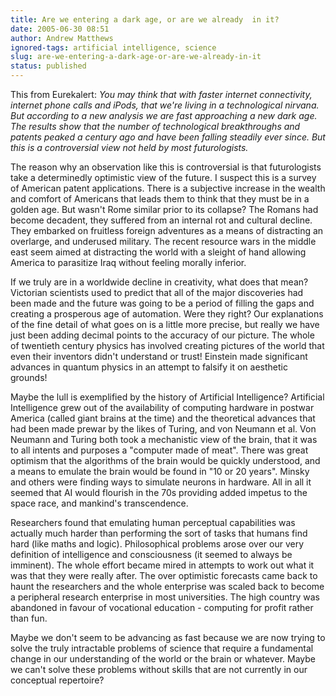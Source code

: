 ```yaml
---
title: Are we entering a dark age, or are we already  in it?
date: 2005-06-30 08:51
author: Andrew Matthews
ignored-tags: artificial intelligence, science
slug: are-we-entering-a-dark-age-or-are-we-already-in-it
status: published
---
```


This from Eurekalert:
*You may think that with faster internet connectivity, internet phone calls and iPods, that we're living in a technological nirvana. But according to a new analysis we are fast approaching a new dark age. The results show that the number of technological breakthroughs and patents peaked a century ago and have been falling steadily ever since. But this is a controversial view not held by most futurologists.*

The reason why an observation like this is controversial is that futurologists take a determinedly optimistic view of the future. I suspect this is a survey of American patent applications. There is a subjective increase in the wealth and comfort of Americans that leads them to think that they must be in a golden age. But wasn't Rome similar prior to its collapse? The Romans had become decadent, they suffered from an internal rot and cultural decline. They embarked on fruitless foreign adventures as a means of distracting an overlarge, and underused military. The recent resource wars in the middle east seem aimed at distracting the world with a sleight of hand allowing America to parasitize Iraq without feeling morally inferior.

If we truly are in a worldwide decline in creativity, what does that mean? Victorian scientists used to predict that all of the major discoveries had been made and the future was going to be a period of filling the gaps and creating a prosperous age of automation. Were they right? Our explanations of the fine detail of what goes on is a little more precise, but really we have just been adding decimal points to the accuracy of our picture. The whole of twentieth century physics has involved creating pictures of the world that even their inventors didn't understand or trust! Einstein made significant advances in quantum physics in an attempt to falsify it on aesthetic grounds!

Maybe the lull is exemplified by the history of Artificial Intelligence? Artificial Intelligence grew out of the availability of computing hardware in postwar America (called giant brains at the time) and the theoretical advances that had been made prewar by the likes of Turing, and von Neumann et al. Von Neumann and Turing both took a mechanistic view of the brain, that it was to all intents and purposes a "computer made of meat". There was great optimism that the algorithms of the brain would be quickly understood, and a means to emulate the brain would be found in "10 or 20 years". Minsky and others were finding ways to simulate neurons in hardware. All in all it seemed that AI would flourish in the 70s providing added impetus to the space race, and mankind's transcendence.

Researchers found that emulating human perceptual capabilities was actually much harder than performing the sort of tasks that humans find hard (like maths and logic). Philosophical problems arose over our very definition of intelligence and consciousness (it seemed to always be imminent). The whole effort became mired in attempts to work out what it was that they were really after. The over optimistic forecasts came back to haunt the researchers and the whole enterprise was scaled back to become a peripheral research enterprise in most universities. The high country was abandoned in favour of vocational education - computing for profit rather than fun.

Maybe we don't seem to be advancing as fast because we are now trying to solve the truly intractable problems of science that require a fundamental change in our understanding of the world or the brain or whatever. Maybe we can't solve these problems without skills that are not currently in our conceptual repertoire?
